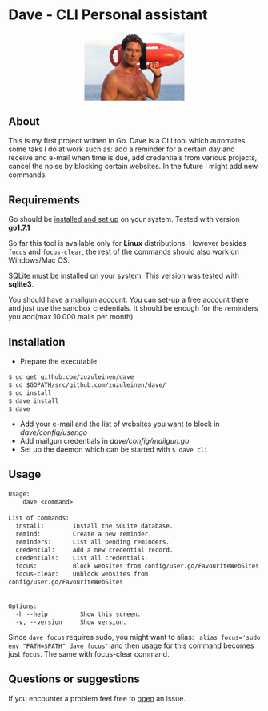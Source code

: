 # Dave - CLI Personal assistant

<p align="center">
<img align="middle" src="dave.jpg" width="200" />
</p>


## About
This is my first project written in Go. Dave is a CLI tool which automates some taks I do at work such as: add a reminder for a certain day and receive and e-mail when time is due, add credentials from various projects, cancel the noise by blocking certain websites. In the future I might add new commands.


## Requirements

Go should be [installed and set up](https://golang.org/doc/install) on your system. Tested with version **go1.7.1**

So far this tool is available only for **Linux** distributions. However besides `focus` and `focus-clear`, the rest of the commands should also work on Windows/Mac OS.

[SQLite](https://sqlite.org/) must be installed on your system. This version was tested with **sqlite3**.

You should have a [mailgun](http://www.mailgun.com/) account. You can set-up a free account there and just use the sandbox credentials. It should be enough for the reminders you add(max 10.000 mails per month).

## Installation

* Prepare the executable 

```shell
$ go get github.com/zuzuleinen/dave
$ cd $GOPATH/src/github.com/zuzuleinen/dave/
$ go install
$ dave install
$ dave
```
* Add your e-mail and the list of websites you want to block in *dave/config/user.go*
* Add mailgun credentials in *dave/config/mailgun.go*
* Set up the daemon which can be started with `$ dave cli`




## Usage

```shell
Usage:
    dave <command>

List of commands:
  install:        Install the SQLite database.
  remind:         Create a new reminder.
  reminders:      List all pending reminders.
  credential:     Add a new credential record.
  credentials:    List all credentials.
  focus:          Block websites from config/user.go/FavouriteWebSites
  focus-clear:    Unblock websites from config/user.go/FavouriteWebSites


Options:
  -h --help         Show this screen.
  -v, --version     Show version.
```
Since `dave focus` requires sudo, you might want to alias: ` alias focus='sudo env "PATH=$PATH" dave focus'` and then usage for this command becomes just `focus`. The same with focus-clear command.

## Questions or suggestions
If you encounter a problem feel free to [open](https://github.com/zuzuleinen/dave/issues/new) an issue.
